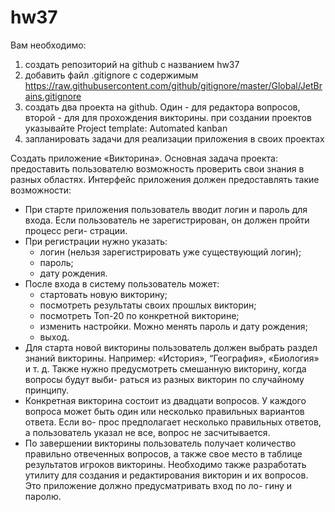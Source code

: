 # hw37
Вам необходимо:
1. создать репозиторий на github с названием hw37
2. добавить файл .gitignore с содержимым https://raw.githubusercontent.com/github/gitignore/master/Global/JetBrains.gitignore
3. создать два проекта на github. Один - для редактора вопросов, второй - для для прохождения викторины.
   при создании проектов указывайте Project template: Automated kanban
4. запланировать задачи для реализации приложения в своих проектах


Создать приложение «Викторина».
Основная задача проекта: предоставить пользователю возможность проверить
свои знания в разных областях.
Интерфейс приложения должен предоставлять такие возможности:
* При старте приложения пользователь вводит логин и пароль для входа.
Если пользователь не зарегистрирован, он должен пройти процесс реги-
страции.
* При регистрации нужно указать:
  - логин (нельзя зарегистрировать уже существующий логин);
  - пароль;
  - дату рождения.
* После входа в систему пользователь может:
  - стартовать новую викторину;
  - посмотреть результаты своих прошлых викторин;
  - посмотреть Топ-20 по конкретной викторине;
  - изменить настройки. Можно менять пароль и дату рождения;
  - выход.
* Для старта новой викторины пользователь должен выбрать раздел знаний
викторины. Например: «История», “География», «Биология» и т. д. Также
нужно предусмотреть смешанную викторину, когда вопросы будут выби-
раться из разных викторин по случайному принципу.
* Конкретная викторина состоит из двадцати вопросов. У каждого вопроса
может быть один или несколько правильных вариантов ответа. Если во-
прос предполагает несколько правильных ответов, а пользователь указал
не все, вопрос не засчитывается.
* По завершении викторины пользователь получает количество правильно
отвеченных вопросов, а также свое место в таблице результатов игроков
викторины.
Необходимо также разработать утилиту для создания и редактирования
викторин и их вопросов. Это приложение должно предусматривать вход по ло-
гину и паролю.
